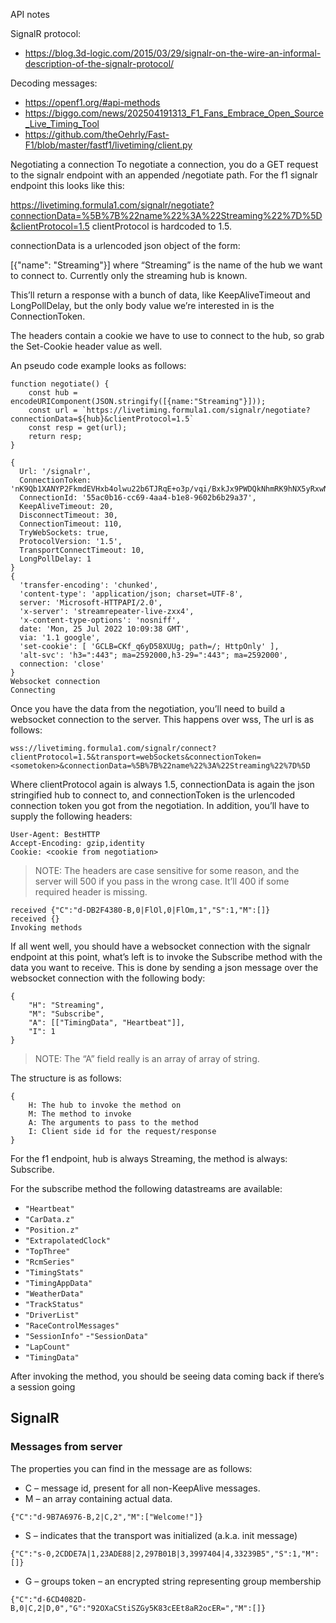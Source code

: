 API notes

SignalR protocol:
- https://blog.3d-logic.com/2015/03/29/signalr-on-the-wire-an-informal-description-of-the-signalr-protocol/

Decoding messages:
- https://openf1.org/#api-methods
- https://biggo.com/news/202504191313_F1_Fans_Embrace_Open_Source_Live_Timing_Tool
- https://github.com/theOehrly/Fast-F1/blob/master/fastf1/livetiming/client.py


Negotiating a connection
To negotiate a connection, you do a GET request to the signalr endpoint with an appended /negotiate path. For the f1 signalr endpoint this looks like this:

https://livetiming.formula1.com/signalr/negotiate?connectionData=%5B%7B%22name%22%3A%22Streaming%22%7D%5D&clientProtocol=1.5
clientProtocol is hardcoded to 1.5.

connectionData is a urlencoded json object of the form:

[{"name": "Streaming"}]
where “Streaming” is the name of the hub we want to connect to. Currently only the streaming hub is known.

This’ll return a response with a bunch of data, like KeepAliveTimeout and LongPollDelay, but the only body value we’re interested in is the ConnectionToken.

The headers contain a cookie we have to use to connect to the hub, so grab the Set-Cookie header value as well.

An pseudo code example looks as follows:
```
function negotiate() {
	const hub = encodeURIComponent(JSON.stringify([{name:"Streaming"}]));
	const url = `https://livetiming.formula1.com/signalr/negotiate?connectionData=${hub}&clientProtocol=1.5`
	const resp = get(url);
	return resp;
}

{
  Url: '/signalr',
  ConnectionToken: 'nK9Qb1XANYP2FkmdEVHxb4olwu22b6TJRqE+o3p/vqi/BxkJx9PWDQkNhmRK9hNX5yRxwN0MpJL1N7tPc6aqC4nHkVveXmJYHEhCLlm4IK5VPpPIGG423nPJkb0sSOXX',
  ConnectionId: '55ac0b16-cc69-4aa4-b1e8-9602b6b29a37',
  KeepAliveTimeout: 20,
  DisconnectTimeout: 30,
  ConnectionTimeout: 110,
  TryWebSockets: true,
  ProtocolVersion: '1.5',
  TransportConnectTimeout: 10,
  LongPollDelay: 1
}
{
  'transfer-encoding': 'chunked',
  'content-type': 'application/json; charset=UTF-8',
  server: 'Microsoft-HTTPAPI/2.0',
  'x-server': 'streamrepeater-live-zxx4',
  'x-content-type-options': 'nosniff',
  date: 'Mon, 25 Jul 2022 10:09:38 GMT',
  via: '1.1 google',
  'set-cookie': [ 'GCLB=CKf_q6yD58XUUg; path=/; HttpOnly' ],
  'alt-svc': 'h3=":443"; ma=2592000,h3-29=":443"; ma=2592000',
  connection: 'close'
}
Websocket connection
Connecting
```
Once you have the data from the negotiation, you’ll need to build a websocket connection to the server. This happens over wss, The url is as follows:

```
wss://livetiming.formula1.com/signalr/connect?clientProtocol=1.5&transport=webSockets&connectionToken=<sometoken>&connectionData=%5B%7B%22name%22%3A%22Streaming%22%7D%5D
```

Where clientProtocol again is always 1.5, connectionData is again the json stringified hub to connect to, and connectionToken is the urlencoded connection token you got from the negotiation. In addition, you’ll have to supply the following headers:

```
User-Agent: BestHTTP
Accept-Encoding: gzip,identity
Cookie: <cookie from negotiation>
```
>NOTE: The headers are case sensitive for some reason, and the server will 500 if you pass in the wrong case. It’ll 400 if some required header is missing.

```
received {"C":"d-DB2F4380-B,0|FlOl,0|FlOm,1","S":1,"M":[]}
received {}
Invoking methods
```
If all went well, you should have a websocket connection with the signalr endpoint at this point, what’s left is to invoke the Subscribe method with the data you want to receive. This is done by sending a json message over the websocket connection with the following body:

```
{
	"H": "Streaming",
	"M": "Subscribe",
	"A": [["TimingData", "Heartbeat"]],
	"I": 1
}
```
>NOTE: The “A” field really is an array of array of string.

The structure is as follows:
```
{
	H: The hub to invoke the method on
	M: The method to invoke
	A: The arguments to pass to the method
	I: Client side id for the request/response
}
```
For the f1 endpoint, hub is always Streaming, the method is always: Subscribe.

For the subscribe method the following datastreams are available:

- `"Heartbeat"`
- `"CarData.z"`
- `"Position.z"`
- `"ExtrapolatedClock"`
- `"TopThree"`
- `"RcmSeries"`
- `"TimingStats"`
- `"TimingAppData"`
- `"WeatherData"`
- `"TrackStatus"`
- `"DriverList"`
- `"RaceControlMessages"`
- `"SessionInfo"`
-`"SessionData"`
- `"LapCount"`
- `"TimingData"`

After invoking the method, you should be seeing data coming back if there’s a session going 

## SignalR

### Messages from server
The properties you can find in the message are as follows:

- C – message id, present for all non-KeepAlive messages. 
- M – an array containing actual data.

`{"C":"d-9B7A6976-B,2|C,2","M":["Welcome!"]}`

- S – indicates that the transport was initialized (a.k.a. init message)

```
{"C":"s-0,2CDDE7A|1,23ADE88|2,297B01B|3,3997404|4,33239B5","S":1,"M":[]}
```

- G – groups token – an encrypted string representing group membership

```
{"C":"d-6CD4082D-B,0|C,2|D,0","G":"92OXaCStiSZGy5K83cEEt8aR2ocER=","M":[]}
```
